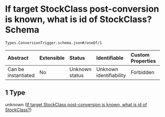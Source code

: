 # If target StockClass post-conversion is known, what is id of StockClass? Schema

```txt
Types.ConversionTrigger.schema.json#/oneOf/1
```



| Abstract            | Extensible | Status         | Identifiable            | Custom Properties | Additional Properties | Access Restrictions | Defined In                                                                                      |
| :------------------ | :--------- | :------------- | :---------------------- | :---------------- | :-------------------- | :------------------ | :---------------------------------------------------------------------------------------------- |
| Can be instantiated | No         | Unknown status | Unknown identifiability | Forbidden         | Allowed               | none                | [ConversionTrigger.schema.json*](../types/ConversionTrigger.schema.json "open original schema") |

## 1 Type

unknown ([If target StockClass post-conversion is known, what is id of StockClass?](conversiontrigger-oneof-if-target-stockclass-post-conversion-is-known-what-is-id-of-stockclass.md))
